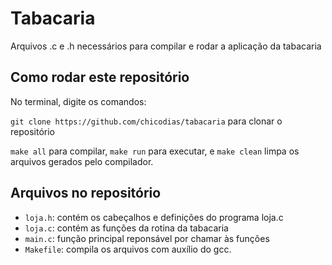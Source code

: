 # Tabacaria

Arquivos .c e .h necessários para compilar e rodar a aplicação da tabacaria

## Como rodar este repositório

No terminal, digite os comandos:

`git clone https://github.com/chicodias/tabacaria` para clonar o repositório

`make all` para compilar, `make run` para executar, e `make clean` limpa os arquivos gerados pelo compilador.

## Arquivos no repositório

- `loja.h`: contém os cabeçalhos e definições do programa loja.c
- `loja.c`: contém as funções da rotina da tabacaria    
- `main.c`: função principal reponsável por chamar às funções
- `Makefile`: compila os arquivos com auxílio do gcc.

